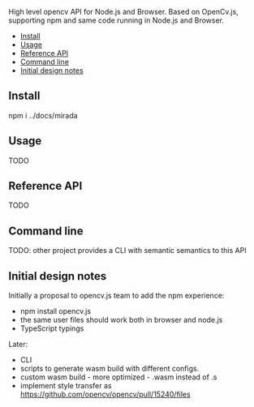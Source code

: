 High level opencv API for Node.js and Browser. Based on OpenCv.js, supporting npm and same code running in Node.js and Browser.

<!-- toc -->

- [Install](#install)
- [Usage](#usage)
- [Reference API](#reference-api)
- [Command line](#command-line)
- [Initial design notes](#initial-design-notes)

<!-- tocstop -->

## Install

npm i ../docs/mirada

## Usage

TODO

## Reference API

TODO

## Command line

TODO: other project provides a CLI with semantic semantics to this API



## Initial design notes

Initially a proposal to opencv.js team to add the npm experience:

 * npm install opencv.js
 * the same user files should work both in browser and node.js
 * TypeScript typings

Later: 
 * CLI
 * scripts to generate wasm build  with different configs. 
 * custom wasm build - more optimized - .wasm instead of .s
 * implement style transfer as https://github.com/opencv/opencv/pull/15240/files

